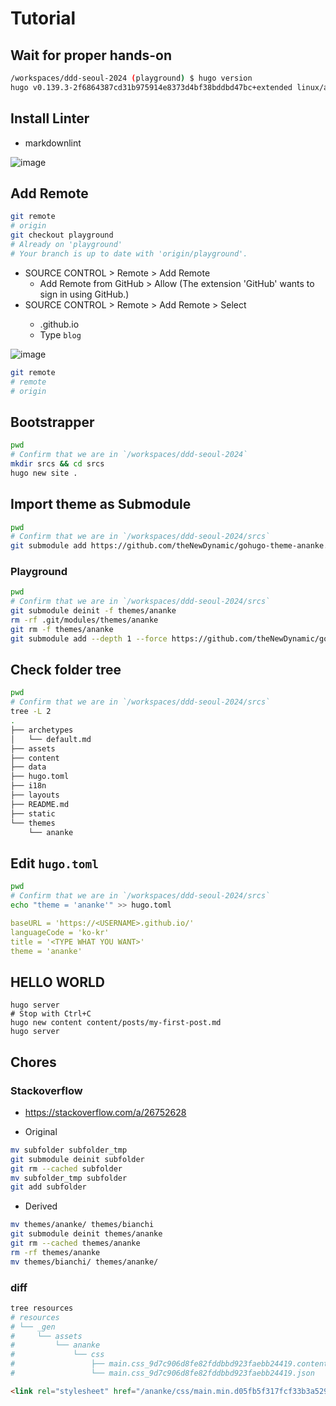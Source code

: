 # Tutorial 

## Wait for proper hands-on  

```bash
/workspaces/ddd-seoul-2024 (playground) $ hugo version
hugo v0.139.3-2f6864387cd31b975914e8373d4bf38bddbd47bc+extended linux/amd64 BuildDate=2024-11-29T15:36:56Z VendorInfo=gohugoio
```

## Install Linter

- markdownlint

![image](https://github.com/user-attachments/assets/a3147e27-e21d-47c9-a711-aafe50cbbc87)

## Add Remote  

```bash
git remote
# origin  
git checkout playground
# Already on 'playground'
# Your branch is up to date with 'origin/playground'.
```

- SOURCE CONTROL > Remote > Add Remote  
  - Add Remote from GitHub > Allow (The extension 'GitHub' wants to sign in using GitHub.)  
- SOURCE CONTROL > Remote > Add Remote > Select <USERNAME>   
  - <USERNAME>.github.io  
  - Type `blog`    

![image](https://github.com/user-attachments/assets/7bfb42c8-5376-4735-9a9a-3ae2fa3682be)


```bash
git remote
# remote  
# origin
```

## Bootstrapper  

```bash
pwd
# Confirm that we are in `/workspaces/ddd-seoul-2024`
mkdir srcs && cd srcs
hugo new site . 
```

## Import theme as Submodule

```bash
pwd
# Confirm that we are in `/workspaces/ddd-seoul-2024/srcs`  
git submodule add https://github.com/theNewDynamic/gohugo-theme-ananke.git themes/ananke
```

### Playground

```bash
pwd
# Confirm that we are in `/workspaces/ddd-seoul-2024/srcs`
git submodule deinit -f themes/ananke
rm -rf .git/modules/themes/ananke
git rm -f themes/ananke
git submodule add --depth 1 --force https://github.com/theNewDynamic/gohugo-theme-ananke.git themes/ananke
```

## Check folder tree

```bash
pwd
# Confirm that we are in `/workspaces/ddd-seoul-2024/srcs`
tree -L 2
.
├── archetypes
│   └── default.md
├── assets
├── content
├── data
├── hugo.toml
├── i18n
├── layouts
├── README.md
├── static
└── themes
    └── ananke
```  

## Edit `hugo.toml`  

```bash  
pwd
# Confirm that we are in `/workspaces/ddd-seoul-2024/srcs`
echo "theme = 'ananke'" >> hugo.toml
```

```yaml
baseURL = 'https://<USERNAME>.github.io/'  
languageCode = 'ko-kr'  
title = '<TYPE WHAT YOU WANT>'  
theme = 'ananke'  
```

## HELLO WORLD  

```
hugo server
# Stop with Ctrl+C
hugo new content content/posts/my-first-post.md
hugo server
```  

## Chores  

### Stackoverflow  

- <https://stackoverflow.com/a/26752628>  

- Original  

```bash  
mv subfolder subfolder_tmp  
git submodule deinit subfolder  
git rm --cached subfolder  
mv subfolder_tmp subfolder  
git add subfolder  
```  

- Derived  

```bash  
mv themes/ananke/ themes/bianchi
git submodule deinit themes/ananke
git rm --cached themes/ananke
rm -rf themes/ananke  
mv themes/bianchi/ themes/ananke/
```  

### diff

```bash
tree resources
# resources
# └── _gen
#     └── assets
#         └── ananke
#             └── css
#                 ├── main.css_9d7c906d8fe82fddbbd923faebb24419.content
#                 └── main.css_9d7c906d8fe82fddbbd923faebb24419.json
```

```html
<link rel="stylesheet" href="/ananke/css/main.min.d05fb5f317fcf33b3a52936399bdf6f47dc776516e1692e412ec7d76f4a5faa2.css" >
```
